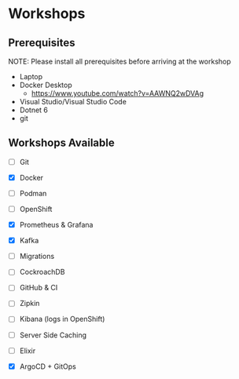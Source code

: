 # Workshops

## Prerequisites

NOTE: Please install all prerequisites before arriving at the workshop

- Laptop
- Docker Desktop
  - https://www.youtube.com/watch?v=AAWNQ2wDVAg
- Visual Studio/Visual Studio Code
- Dotnet 6
- git

## Workshops Available

- [ ] Git
- [X] Docker
- [ ] Podman
- [ ] OpenShift
- [X] Prometheus & Grafana
- [X] Kafka
- [ ] Migrations
- [ ] CockroachDB
- [ ] GitHub & CI
- [ ] Zipkin
- [ ] Kibana (logs in OpenShift)
- [ ] Server Side Caching
- [ ] Elixir
- [X] ArgoCD + GitOps


